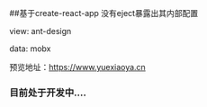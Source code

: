 ##基于create-react-app 
没有eject暴露出其内部配置

view: ant-design

data: mobx


预览地址：<a href="http://write.blog.csdn.net/postlist" target="_blank">https://www.yuexiaoya.cn</a>

### 目前处于开发中....
